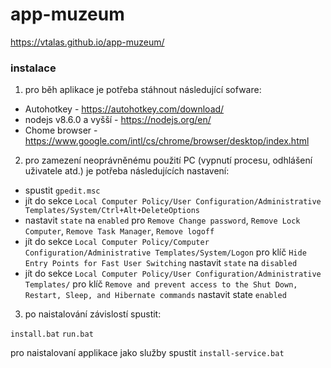 # app-muzeum

https://vtalas.github.io/app-muzeum/


### instalace

1. pro běh aplikace je potřeba stáhnout následující sofware: 

- Autohotkey - https://autohotkey.com/download/
- nodejs v8.6.0 a vyšší - https://nodejs.org/en/
- Chome browser - https://www.google.com/intl/cs/chrome/browser/desktop/index.html

2. pro zamezení neoprávněnému použití PC (vypnutí procesu, odhlášení uživatele atd.) je potřeba následujících nastavení:

 - spustit `gpedit.msc`
 - jít do sekce `Local Computer Policy/User Configuration/Administrative Templates/System/Ctrl+Alt+DeleteOptions`
 - nastavit `state` na `enabled`  pro `Remove Change password`, `Remove Lock Computer`, `Remove Task Manager`, `Remove logoff` 
 - jít do sekce `Local Computer Policy/Computer Configuration/Administrative Templates/System/Logon` pro klíč `Hide Entry Points for Fast User Switching` nastavit `state` na `disabled`
 - jít do sekce `Local Computer Policy/User Configuration/Administrative Templates/` pro klíč `Remove and prevent access to the Shut Down, Restart, Sleep, and Hibernate commands` nastavit state `enabled`

3. po naistalování závislostí spustit:

`install.bat`
`run.bat`   

pro naistalovaní applikace jako služby spustit `install-service.bat`

